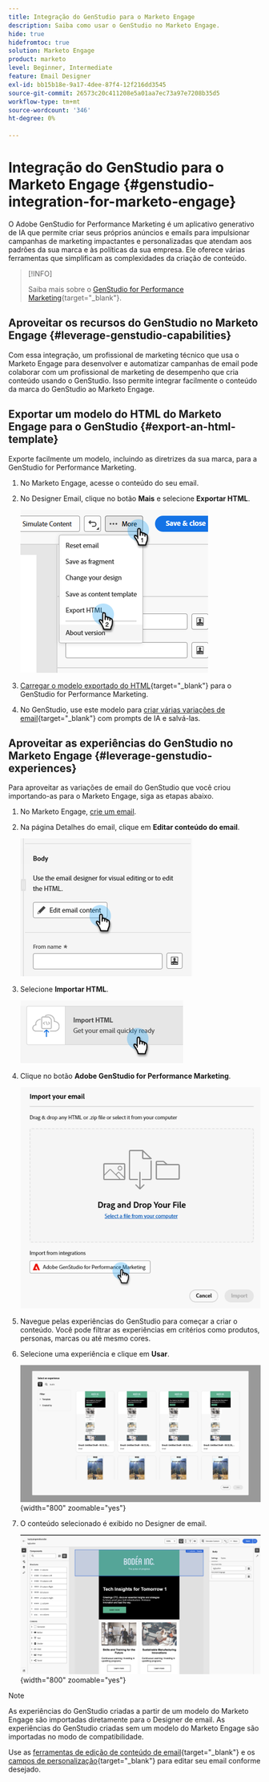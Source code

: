 ```yaml
---
title: Integração do GenStudio para o Marketo Engage
description: Saiba como usar o GenStudio no Marketo Engage.
hide: true
hidefromtoc: true
solution: Marketo Engage
product: marketo
level: Beginner, Intermediate
feature: Email Designer
exl-id: bb15b18e-9a17-4dee-87f4-12f216dd3545
source-git-commit: 26573c20c411208e5a01aa7ec73a97e7208b35d5
workflow-type: tm+mt
source-wordcount: '346'
ht-degree: 0%

---
```


# Integração do GenStudio para o Marketo Engage {#genstudio-integration-for-marketo-engage}

O Adobe GenStudio for Performance Marketing é um aplicativo generativo de IA que permite criar seus próprios anúncios e emails para impulsionar campanhas de marketing impactantes e personalizadas que atendam aos padrões da sua marca e às políticas da sua empresa. Ele oferece várias ferramentas que simplificam as complexidades da criação de conteúdo.

>[!INFO]
>
>Saiba mais sobre o [GenStudio for Performance Marketing](https://experienceleague.adobe.com/pt-br/docs/genstudio-for-performance-marketing/user-guide/home){target="_blank"}.

## Aproveitar os recursos do GenStudio no Marketo Engage {#leverage-genstudio-capabilities}

Com essa integração, um profissional de marketing técnico que usa o Marketo Engage para desenvolver e automatizar campanhas de email pode colaborar com um profissional de marketing de desempenho que cria conteúdo usando o GenStudio. Isso permite integrar facilmente o conteúdo da marca do GenStudio ao Marketo Engage.

## Exportar um modelo do HTML do Marketo Engage para o GenStudio {#export-an-html-template}

Exporte facilmente um modelo, incluindo as diretrizes da sua marca, para a GenStudio for Performance Marketing.

1. No Marketo Engage, acesse o conteúdo do seu email.

1. No Designer Email, clique no botão **Mais** e selecione **Exportar HTML**.

   ![Exportando sua HTML](assets/genstudio-integration-1.png)

1. [Carregar o modelo exportado do HTML](https://experienceleague.adobe.com/pt-br/docs/genstudio-for-performance-marketing/user-guide/content/templates/use-templates#templates-from-ajo-and-marketo){target="_blank"} para o GenStudio for Performance Marketing.

1. No GenStudio, use este modelo para [criar várias variações de email](https://experienceleague.adobe.com/pt-br/docs/genstudio-for-performance-marketing/user-guide/create/create-email-experience){target="_blank"} com prompts de IA e salvá-las.

## Aproveitar as experiências do GenStudio no Marketo Engage {#leverage-genstudio-experiences}

Para aproveitar as variações de email do GenStudio que você criou importando-as para o Marketo Engage, siga as etapas abaixo.

1. No Marketo Engage, [crie um email](/help/marketo/product-docs/email-marketing/email-designer/email-authoring.md#create-an-email).

1. Na página Detalhes do email, clique em **Editar conteúdo do email**.

   ![Botão Editar conteúdo do email](assets/genstudio-integration-2.png)

1. Selecione **Importar HTML**.

   ![Botão Importar do HTML](assets/genstudio-integration-3.png)

1. Clique no botão **Adobe GenStudio for Performance Marketing**.

   ![Botão do Adobe GenStudio for Performance Marketing](assets/genstudio-integration-4.png)

1. Navegue pelas experiências do GenStudio para começar a criar o conteúdo. Você pode filtrar as experiências em critérios como produtos, personas, marcas ou até mesmo cores.

1. Selecione uma experiência e clique em **Usar**.

   ![Selecione a experiência desejada](assets/genstudio-integration-5.png){width="800" zoomable="yes"}

1. O conteúdo selecionado é exibido no Designer de email.

   ![Designer de email](assets/genstudio-integration-6.png){width="800" zoomable="yes"}

>[!NOTE]
>
>As experiências do GenStudio criadas a partir de um modelo do Marketo Engage são importadas diretamente para o Designer de email. As experiências do GenStudio criadas sem um modelo do Marketo Engage são importadas no modo de compatibilidade.

Use as [ferramentas de edição de conteúdo de email](/help/marketo/product-docs/email-marketing/email-designer/email-authoring.md#add-structure-and-content){target="_blank"} e os [campos de personalização](/help/marketo/product-docs/email-marketing/email-designer/email-authoring.md#personalize-content){target="_blank"} para editar seu email conforme desejado.
